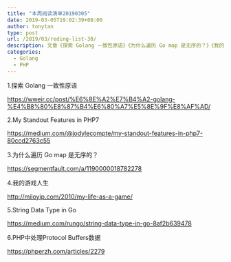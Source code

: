 ```yaml
---
title: "本周阅读清单20190305"
date: 2019-03-05T19:02:39+08:00
author: tonytan
type: post
url: /2019/03/reding-list-30/
description: 文章《探索 Golang 一致性原语》《为什么遍历 Go map 是无序的？》《我的游戏人生》《PHP中处理Protocol Buffers数据》等
categories:
  - Golang
  - PHP
---
```


1.探索 Golang 一致性原语

https://wweir.cc/post/%E6%8E%A2%E7%B4%A2-golang-%E4%B8%80%E8%87%B4%E6%80%A7%E5%8E%9F%E8%AF%AD/

2.My Standout Features in PHP7

https://medium.com/@jodylecompte/my-standout-features-in-php7-80ccd2763c55

3.为什么遍历 Go map 是无序的？

https://segmentfault.com/a/1190000018782278

4.我的游戏人生

http://miloyip.com/2010/my-life-as-a-game/

5.String Data Type in Go

https://medium.com/rungo/string-data-type-in-go-8af2b639478

6.PHP中处理Protocol Buffers数据

https://phperzh.com/articles/2279